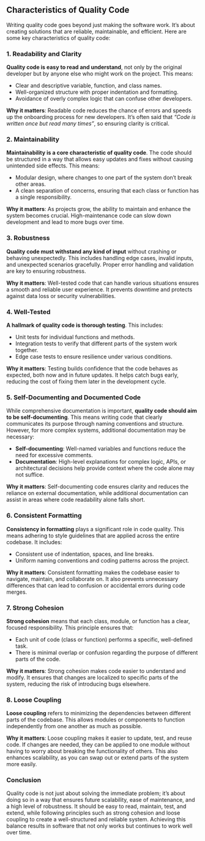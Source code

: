 ## Characteristics of Quality Code

Writing quality code goes beyond just making the software work. It’s about creating solutions that are reliable, maintainable, and efficient. Here are some key characteristics of quality code:

### 1. Readability and Clarity

**Quality code is easy to read and understand**, not only by the original developer but by anyone else who might work on the project. This means:
- Clear and descriptive variable, function, and class names.
- Well-organized structure with proper indentation and formatting.
- Avoidance of overly complex logic that can confuse other developers.

**Why it matters**: Readable code reduces the chance of errors and speeds up the onboarding process for new developers. It’s often said that *“Code is written once but read many times”*, so ensuring clarity is critical.

### 2. Maintainability

**Maintainability is a core characteristic of quality code**. The code should be structured in a way that allows easy updates and fixes without causing unintended side effects. This means:
- Modular design, where changes to one part of the system don’t break other areas.
- A clean separation of concerns, ensuring that each class or function has a single responsibility.

**Why it matters**: As projects grow, the ability to maintain and enhance the system becomes crucial. High-maintenance code can slow down development and lead to more bugs over time.

### 3. Robustness

**Quality code must withstand any kind of input** without crashing or behaving unexpectedly. This includes handling edge cases, invalid inputs, and unexpected scenarios gracefully. Proper error handling and validation are key to ensuring robustness.

**Why it matters**: Well-tested code that can handle various situations ensures a smooth and reliable user experience. It prevents downtime and protects against data loss or security vulnerabilities.

### 4. Well-Tested

**A hallmark of quality code is thorough testing**. This includes:
- Unit tests for individual functions and methods.
- Integration tests to verify that different parts of the system work together.
- Edge case tests to ensure resilience under various conditions.

**Why it matters**: Testing builds confidence that the code behaves as expected, both now and in future updates. It helps catch bugs early, reducing the cost of fixing them later in the development cycle.

### 5. Self-Documenting and Documented Code

While comprehensive documentation is important, **quality code should aim to be self-documenting**. This means writing code that clearly communicates its purpose through naming conventions and structure. However, for more complex systems, additional documentation may be necessary:
- **Self-documenting**: Well-named variables and functions reduce the need for excessive comments.
- **Documentation**: High-level explanations for complex logic, APIs, or architectural decisions help provide context where the code alone may not suffice.

**Why it matters**: Self-documenting code ensures clarity and reduces the reliance on external documentation, while additional documentation can assist in areas where code readability alone falls short.

### 6. Consistent Formatting

**Consistency in formatting** plays a significant role in code quality. This means adhering to style guidelines that are applied across the entire codebase. It includes:
- Consistent use of indentation, spaces, and line breaks.
- Uniform naming conventions and coding patterns across the project.

**Why it matters**: Consistent formatting makes the codebase easier to navigate, maintain, and collaborate on. It also prevents unnecessary differences that can lead to confusion or accidental errors during code merges.

### 7. Strong Cohesion

**Strong cohesion** means that each class, module, or function has a clear, focused responsibility. This principle ensures that:
- Each unit of code (class or function) performs a specific, well-defined task.
- There is minimal overlap or confusion regarding the purpose of different parts of the code.

**Why it matters**: Strong cohesion makes code easier to understand and modify. It ensures that changes are localized to specific parts of the system, reducing the risk of introducing bugs elsewhere.

### 8. Loose Coupling

**Loose coupling** refers to minimizing the dependencies between different parts of the codebase. This allows modules or components to function independently from one another as much as possible.

**Why it matters**: Loose coupling makes it easier to update, test, and reuse code. If changes are needed, they can be applied to one module without having to worry about breaking the functionality of others. This also enhances scalability, as you can swap out or extend parts of the system more easily.

### Conclusion

Quality code is not just about solving the immediate problem; it’s about doing so in a way that ensures future scalability, ease of maintenance, and a high level of robustness. It should be easy to read, maintain, test, and extend, while following principles such as strong cohesion and loose coupling to create a well-structured and reliable system. Achieving this balance results in software that not only works but continues to work well over time.
